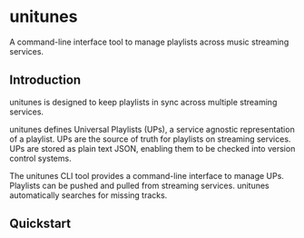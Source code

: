 # unitunes

A command-line interface tool to manage playlists across music streaming services.

## Introduction

unitunes is designed to keep playlists in sync across multiple streaming services.

unitunes defines Universal Playlists (UPs), a service agnostic representation of a playlist. UPs are the source of truth for playlists on streaming services. UPs are stored as plain text JSON, enabling them to be checked into version control systems.

The unitunes CLI tool provides a command-line interface to manage UPs. Playlists can be pushed and pulled from streaming services. unitunes automatically searches for missing tracks.

## Quickstart
